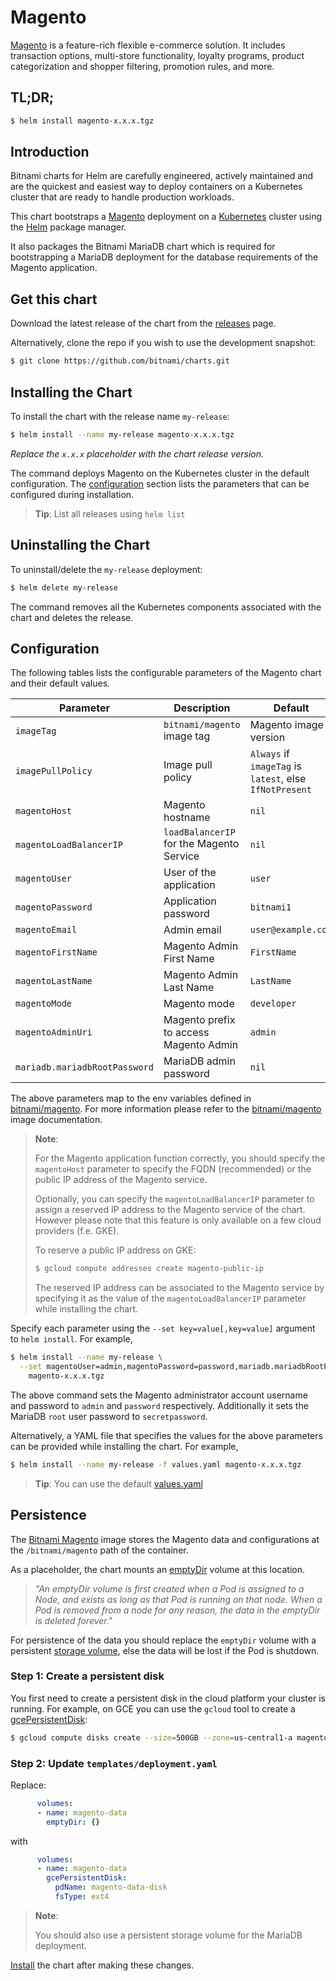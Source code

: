# Magento

[Magento](https://magento.org/) is a feature-rich flexible e-commerce solution. It includes transaction options, multi-store functionality, loyalty programs, product categorization and shopper filtering, promotion rules, and more.

## TL;DR;

```bash
$ helm install magento-x.x.x.tgz
```

## Introduction

Bitnami charts for Helm are carefully engineered, actively maintained and are the quickest and easiest way to deploy containers on a Kubernetes cluster that are ready to handle production workloads.

This chart bootstraps a [Magento](https://github.com/bitnami/bitnami-docker-magento) deployment on a [Kubernetes](http://kubernetes.io) cluster using the [Helm](https://helm.sh) package manager.

It also packages the Bitnami MariaDB chart which is required for bootstrapping a MariaDB deployment for the database requirements of the Magento application.

## Get this chart

Download the latest release of the chart from the [releases](../../../releases) page.

Alternatively, clone the repo if you wish to use the development snapshot:

```bash
$ git clone https://github.com/bitnami/charts.git
```

## Installing the Chart

To install the chart with the release name `my-release`:

```bash
$ helm install --name my-release magento-x.x.x.tgz
```

*Replace the `x.x.x` placeholder with the chart release version.*

The command deploys Magento on the Kubernetes cluster in the default configuration. The [configuration](#configuration) section lists the parameters that can be configured during installation.

> **Tip**: List all releases using `helm list`

## Uninstalling the Chart

To uninstall/delete the `my-release` deployment:

```bash
$ helm delete my-release
```

The command removes all the Kubernetes components associated with the chart and deletes the release.

## Configuration

The following tables lists the configurable parameters of the Magento chart and their default values.

|           Parameter           |                      Description                      |                         Default                         |
|-------------------------------|-------------------------------------------------------|---------------------------------------------------------|
| `imageTag`                    | `bitnami/magento` image tag                           | Magento image version                                   |
| `imagePullPolicy`             | Image pull policy                                     | `Always` if `imageTag` is `latest`, else `IfNotPresent` |
| `magentoHost`                 | Magento hostname                                      | `nil`                                                   |
| `magentoLoadBalancerIP`       | `loadBalancerIP` for the Magento Service              | `nil`                                                   |
| `magentoUser`                 | User of the application                               | `user`                                                  |
| `magentoPassword`             | Application password                                  | `bitnami1`                                              |
| `magentoEmail`                | Admin email                                           | `user@example.com`                                      |
| `magentoFirstName`            | Magento Admin First Name                              | `FirstName`                                             |
| `magentoLastName`             | Magento Admin Last Name                               | `LastName`                                              |
| `magentoMode`                 | Magento mode                                          | `developer`                                             |
| `magentoAdminUri`             | Magento prefix to access Magento Admin                | `admin`                                                 |
| `mariadb.mariadbRootPassword` | MariaDB admin password                                | `nil`                                                   |

The above parameters map to the env variables defined in [bitnami/magento](http://github.com/bitnami/bitnami-docker-magento). For more information please refer to the [bitnami/magento](http://github.com/bitnami/bitnami-docker-magento) image documentation.

> **Note**:
>
> For the Magento application function correctly, you should specify the `magentoHost` parameter to specify the FQDN (recommended) or the public IP address of the Magento service.
>
> Optionally, you can specify the `magentoLoadBalancerIP` parameter to assign a reserved IP address to the Magento service of the chart. However please note that this feature is only available on a few cloud providers (f.e. GKE).
>
> To reserve a public IP address on GKE:
>
> ```bash
> $ gcloud compute addresses create magento-public-ip
> ```
>
> The reserved IP address can be associated to the Magento service by specifying it as the value of the `magentoLoadBalancerIP` parameter while installing the chart.

Specify each parameter using the `--set key=value[,key=value]` argument to `helm install`. For example,

```bash
$ helm install --name my-release \
  --set magentoUser=admin,magentoPassword=password,mariadb.mariadbRootPassword=secretpassword \
    magento-x.x.x.tgz
```

The above command sets the Magento administrator account username and password to `admin` and `password` respectively. Additionally it sets the MariaDB `root` user password to `secretpassword`.

Alternatively, a YAML file that specifies the values for the above parameters can be provided while installing the chart. For example,

```bash
$ helm install --name my-release -f values.yaml magento-x.x.x.tgz
```

> **Tip**: You can use the default [values.yaml](values.yaml)

## Persistence

The [Bitnami Magento](https://github.com/bitnami/bitnami-docker-magento) image stores the Magento data and configurations at the `/bitnami/magento` path of the container.

As a placeholder, the chart mounts an [emptyDir](http://kubernetes.io/docs/user-guide/volumes/#emptydir) volume at this location.

> *"An emptyDir volume is first created when a Pod is assigned to a Node, and exists as long as that Pod is running on that node. When a Pod is removed from a node for any reason, the data in the emptyDir is deleted forever."*

For persistence of the data you should replace the `emptyDir` volume with a persistent [storage volume](http://kubernetes.io/docs/user-guide/volumes/), else the data will be lost if the Pod is shutdown.

### Step 1: Create a persistent disk

You first need to create a persistent disk in the cloud platform your cluster is running. For example, on GCE you can use the `gcloud` tool to create a [gcePersistentDisk](http://kubernetes.io/docs/user-guide/volumes/#gcepersistentdisk):

```bash
$ gcloud compute disks create --size=500GB --zone=us-central1-a magento-data-disk
```

### Step 2: Update `templates/deployment.yaml`

Replace:

```yaml
      volumes:
      - name: magento-data
        emptyDir: {}
```

with

```yaml
      volumes:
      - name: magento-data
        gcePersistentDisk:
          pdName: magento-data-disk
          fsType: ext4
```

> **Note**:
>
> You should also use a persistent storage volume for the MariaDB deployment.

[Install](#installing-the-chart) the chart after making these changes.
